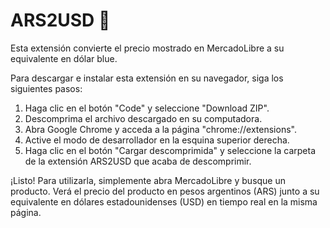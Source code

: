 # ARS2USD 💸

Esta extensión convierte el precio mostrado en MercadoLibre a su equivalente en dólar blue. 

Para descargar e instalar esta extensión en su navegador, siga los siguientes pasos:


1. Haga clic en el botón "Code" y seleccione "Download ZIP".
2. Descomprima el archivo descargado en su computadora.
3. Abra Google Chrome y acceda a la página "chrome://extensions".
4. Active el modo de desarrollador en la esquina superior derecha.
5. Haga clic en el botón "Cargar descomprimida" y seleccione la carpeta de la extensión ARS2USD que acaba de descomprimir.

¡Listo! Para utilizarla, simplemente abra MercadoLibre y busque un producto. Verá el precio del producto en pesos argentinos (ARS) junto a su equivalente en dólares estadounidenses (USD) en tiempo real en la misma página.


